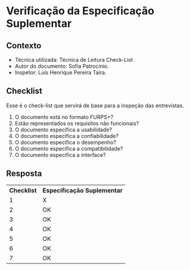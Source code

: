 # Verificação da Especificação Suplementar


## Contexto
- Técnica utilizada: Técnica de Leitura Check-List
- Autor do documento: Sofia Patrocínio.
- Inspetor: Luís Henrique Pereira Taira.


## Checklist
Esse é o check-list que servirá de base para a inspeção das entrevistas.
<br>

1. O documento está no formato FURPS+?
2. Estão representados os requisitos não funcionais?
3. O documento especifica a usabilidade?
4. O documento especifica a confiabilidade?
5. O documento especifica o desempenho?
6. O documento especifica a compatibilidade?
7. O documento especifica a interface?

## Resposta

<table class="checklist">
	<tr>
		<th class="checklist_header">Checklist</th>
		<th>Especificação Suplementar</th>
	</tr>
	<tr>
		<td>1</td>
        <td>X</td>
	</tr>
    <tr>
		<td>2</td>
        <td>OK</td>
	</tr>
    <tr>
		<td>3</td>
        <td>OK</td>
	</tr>
    <tr>
		<td>4</td>
        <td>OK</td>
	</tr>
    <tr>
		<td>5</td>
        <td>OK</td>
	</tr>
    <tr>
		<td>6</td>
        <td>OK</td>
	</tr>
    <tr>
		<td>7</td>
        <td>OK</td>
	</tr>
</table> 
<br>
